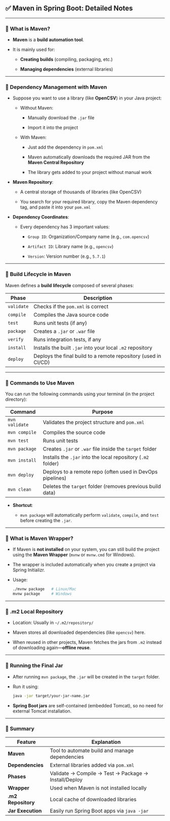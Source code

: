 
## ✅ **Maven in Spring Boot: Detailed Notes**

---

### 🔹 **What is Maven?**

- **Maven** is a **build automation tool**.
    
- It is mainly used for:
    
    - **Creating builds** (compiling, packaging, etc.)
        
    - **Managing dependencies** (external libraries)
        

---

### 🔹 **Dependency Management with Maven**

- Suppose you want to use a library (like **OpenCSV**) in your Java project:
    
    - Without Maven:
        
        - Manually download the `.jar` file
            
        - Import it into the project
            
    - With Maven:
        
        - Just add the dependency in `pom.xml`
            
        - Maven automatically downloads the required JAR from the **Maven Central Repository**
            
        - The library gets added to your project without manual work
            
- **Maven Repository**:
    
    - A central storage of thousands of libraries (like OpenCSV)
        
    - You search for your required library, copy the Maven dependency tag, and paste it into your `pom.xml`
        
- **Dependency Coordinates**:
    
    - Every dependency has 3 important values:
        
        - `Group ID`: Organization/Company name (e.g., `com.opencsv`)
            
        - `Artifact ID`: Library name (e.g., `opencsv`)
            
        - `Version`: Version number (e.g., `5.7.1`)
            

---

### 🔹 **Build Lifecycle in Maven**

Maven defines a **build lifecycle** composed of several phases:

|Phase|Description|
|---|---|
|`validate`|Checks if the `pom.xml` is correct|
|`compile`|Compiles the Java source code|
|`test`|Runs unit tests (if any)|
|`package`|Creates a `.jar` or `.war` file|
|`verify`|Runs integration tests, if any|
|`install`|Installs the built `.jar` into your local `.m2` repository|
|`deploy`|Deploys the final build to a remote repository (used in CI/CD)|

---

### 🔹 **Commands to Use Maven**

You can run the following commands using your terminal (in the project directory):

|Command|Purpose|
|---|---|
|`mvn validate`|Validates the project structure and `pom.xml`|
|`mvn compile`|Compiles the source code|
|`mvn test`|Runs unit tests|
|`mvn package`|Creates `.jar` or `.war` file inside the `target` folder|
|`mvn install`|Installs the `.jar` into the local repository (`.m2` folder)|
|`mvn deploy`|Deploys to a remote repo (often used in DevOps pipelines)|
|`mvn clean`|Deletes the `target` folder (removes previous build data)|

- **Shortcut**:
    
    - `mvn package` will automatically perform `validate`, `compile`, and `test` before creating the `.jar`.
        

---

### 🔹 **What is Maven Wrapper?**

- If Maven is **not installed** on your system, you can still build the project using the **Maven Wrapper** (`mvnw` or `mvnw.cmd` for Windows).
    
- The wrapper is included automatically when you create a project via Spring Initializr.
    
- Usage:
    
    ```bash
    ./mvnw package   # Linux/Mac
    mvnw package     # Windows
    ```
    

---

### 🔹 **.m2 Local Repository**

- Location: Usually in `~/.m2/repository/`
    
- Maven stores all downloaded dependencies (like `opencsv`) here.
    
- When reused in other projects, Maven fetches the jars from `.m2` instead of downloading again—**offline reuse**.
    

---

### 🔹 **Running the Final Jar**

- After running `mvn package`, the `.jar` will be created in the `target` folder.
    
- Run it using:
    
    ```bash
    java -jar target/your-jar-name.jar
    ```
    
- **Spring Boot jars** are self-contained (embedded Tomcat), so no need for external Tomcat installation.
    

---

### 📌 Summary

|Feature|Explanation|
|---|---|
|**Maven**|Tool to automate build and manage dependencies|
|**Dependencies**|External libraries added via `pom.xml`|
|**Phases**|Validate → Compile → Test → Package → Install/Deploy|
|**Wrapper**|Used when Maven is not installed locally|
|**.m2 Repository**|Local cache of downloaded libraries|
|**Jar Execution**|Easily run Spring Boot apps via `java -jar`|
